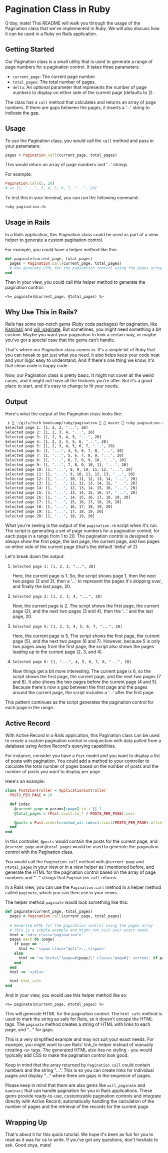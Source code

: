 # Pagination Class in Ruby

G'day, mate! This README will walk you through the usage of the Pagination class that we've implemented in Ruby. We will also discuss how it can be used in a Ruby on Rails application.

## Getting Started

Our Pagination class is a small utility that is used to generate a range of page numbers for a pagination control. It takes three parameters:

* `current_page`: The current page number.
* `total_pages`: The total number of pages.
* `delta`: An optional parameter that represents the number of page numbers to display on either side of the current page (defaults to 2).

The class has a `call` method that calculates and returns an array of page numbers. If there are gaps between the pages, it inserts a '...' string to indicate the gap.

## Usage

To use the Pagination class, you would call the `call` method and pass in your parameters:

```ruby
pages = Pagination.call(current_page, total_pages)
```

This would return an array of page numbers and '...' strings.

For example:

```ruby
Pagination.call(5, 20)
# => [1, "...", 3, 4, 5, 6, 7, "...", 20]
```

To test this in your terminal, you can run the following command:

```bash
ruby pagination.rb
```

## Usage in Rails

In a Rails application, this Pagination class could be used as part of a view helper to generate a custom pagination control.

For example, you could have a helper method like this:

```ruby
def paginate(current_page, total_pages)
  pages = Pagination.call(current_page, total_pages)
  # Now generate HTML for the pagination control using the pages array.
end
```

Then in your view, you could call this helper method to generate the pagination control:

```erb
<%= paginate(@current_page, @total_pages) %>
```

## Why Use This in Rails?

Rails has some top-notch gems (Ruby code packages) for pagination, like [Kaminari](https://github.com/kaminari/kaminari) and [will_paginate](https://github.com/mislav/will_paginate). But sometimes, you might need something a bit custom. Maybe you want your pagination to look a certain way, or maybe you've got a special case that the gems can't handle.

That's where our Pagination class comes in. It's a simple bit of Ruby that you can tweak to get just what you need. It also helps keep your code neat and your logic easy to understand. And if there's one thing we know, it's that clean code is happy code.

Now, our Pagination class is pretty basic. It might not cover all the weird cases, and it might not have all the features you're after. But it's a good place to start, and it's easy to change to fit your needs.

## Output

Here's what the output of the Pagination class looks like:

```bash
 ❯  ~/gits/tech-bootcamp/ruby/pagination   main±  ruby pagination.rb
Selected page 1: [1, 2, 3, "...", 20]
Selected page 2: [1, 2, 3, 4, "...", 20]
Selected page 3: [1, 2, 3, 4, 5, "...", 20]
Selected page 4: [1, 2, 3, 4, 5, 6, "...", 20]
Selected page 5: [1, 2, 3, 4, 5, 6, 7, "...", 20]
Selected page 6: [1, "...", 4, 5, 6, 7, 8, "...", 20]
Selected page 7: [1, "...", 5, 6, 7, 8, 9, "...", 20]
Selected page 8: [1, "...", 6, 7, 8, 9, 10, "...", 20]
Selected page 9: [1, "...", 7, 8, 9, 10, 11, "...", 20]
Selected page 10: [1, "...", 8, 9, 10, 11, 12, "...", 20]
Selected page 11: [1, "...", 9, 10, 11, 12, 13, "...", 20]
Selected page 12: [1, "...", 10, 11, 12, 13, 14, "...", 20]
Selected page 13: [1, "...", 11, 12, 13, 14, 15, "...", 20]
Selected page 14: [1, "...", 12, 13, 14, 15, 16, "...", 20]
Selected page 15: [1, "...", 13, 14, 15, 16, 17, "...", 20]
Selected page 16: [1, "...", 14, 15, 16, 17, 18, 19, 20]
Selected page 17: [1, "...", 15, 16, 17, 18, 19, 20]
Selected page 18: [1, "...", 16, 17, 18, 19, 20]
Selected page 19: [1, "...", 17, 18, 19, 20]
Selected page 20: [1, "...", 18, 19, 20]
```

What you're seeing is the output of the `pagination.rb` script when it's run. The script is generating a set of page numbers for a pagination control, for each page in a range from 1 to 20. The pagination control is designed to always show the first page, the last page, the current page, and two pages on either side of the current page (that's the default 'delta' of 2).

Let's break down the output:

1. `Selected page 1: [1, 2, 3, "...", 20]`

   Here, the current page is 1. So, the script shows page 1, then the next two pages (2 and 3), then a '...' to represent the pages it's skipping over, and finally the last page, 20.

2. `Selected page 2: [1, 2, 3, 4, "...", 20]`

   Now, the current page is 2. The script shows the first page, the current page (2), and the next two pages (3 and 4), then the '...' and the last page, 20.

3. `Selected page 5: [1, 2, 3, 4, 5, 6, 7, "...", 20]`

   Here, the current page is 5. The script shows the first page, the current page (5), and the next two pages (6 and 7). However, because 5 is only two pages away from the first page, the script also shows the pages leading up to the current page (2, 3, and 4).

4. `Selected page 6: [1, "...", 4, 5, 6, 7, 8, "...", 20]`

   Now things get a bit more interesting. The current page is 6, so the script shows the first page, the current page, and the next two pages (7 and 8). It also shows the two pages before the current page (4 and 5). Because there's now a gap between the first page and the pages around the current page, the script includes a '...' after the first page.

This pattern continues as the script generates the pagination control for each page in the range.

## Active Record

With Active Record in a Rails application, this Pagination class can be used to create a custom pagination control in conjunction with data pulled from a database using Active Record's querying capabilities.

For instance, consider you have a `Post` model and you want to display a list of posts with pagination. You could add a method to your controller to calculate the total number of pages based on the number of posts and the number of posts you want to display per page.

Here's an example:

```ruby
class PostsController < ApplicationController
  POSTS_PER_PAGE = 10

  def index
    @current_page = params[:page].to_i || 1
    @total_pages = (Post.count.to_f / POSTS_PER_PAGE).ceil

    @posts = Post.order(created_at: :desc).limit(POSTS_PER_PAGE).offset((@current_page - 1) * POSTS_PER_PAGE)
  end
end
```

In this controller, `@posts` would contain the posts for the current page, and `@current_page` and `@total_pages` would be used to generate the pagination control with the Pagination class.

You would call the `Pagination.call` method with `@current_page` and `@total_pages` in your view or in a view helper as I mentioned before, and generate the HTML for the pagination control based on the array of page numbers and "..." strings that `Pagination.call` returns.

In a Rails view, you can use the `Pagination.call` method in a helper method called `paginate`, which you can then use in your views.

The helper method `paginate` would look something like this:

```ruby
def paginate(current_page, total_pages)
  pages = Pagination.call(current_page, total_pages)
  
  # Generate HTML for the pagination control using the pages array
  # This is a simple example and might not suit your exact needs
  html = '<div class="pagination">'
  pages.each do |page|
    if page == '...'
      html += '<span class="dots">...</span>'
    else
      html += "<a href=\"?page=#{page}\" class=\"page#{' current' if page == current_page}\">#{page}</a>"
    end
  end
  html += '</div>'

  html.html_safe
end
```

And in your view, you would use this helper method like so:

```erb
<%= paginate(@current_page, @total_pages) %>
```

This will generate HTML for the pagination control. The `html_safe` method is used to mark the string as safe for Rails, so it doesn't escape the HTML tags. The `paginate` method creates a string of HTML with links to each page, and "..." for gaps.

This is a very simplified example and may not suit your exact needs. For example, you might want to use Rails' link\_to helper instead of manually creating `<a>` tags. The generated HTML also has no styling - you would typically add CSS to make the pagination control look good.

Keep in mind that the array returned by `Pagination.call` could contain numbers and the string "...". This is so you can create links for individual pages and display "..." where there are gaps in the sequence of pages.

Please keep in mind that there are also gems like `will_paginate` and `kaminari` that can handle pagination for you in Rails applications. These gems provide ready-to-use, customizable pagination controls and integrate directly with Active Record, automatically handling the calculation of the number of pages and the retrieval of the records for the current page.

## Wrapping Up

That's about it for this quick tutorial. We hope it's been as fun for you to read as it was for us to write. If you've got any questions, don't hesitate to ask. Good onya, mate!
